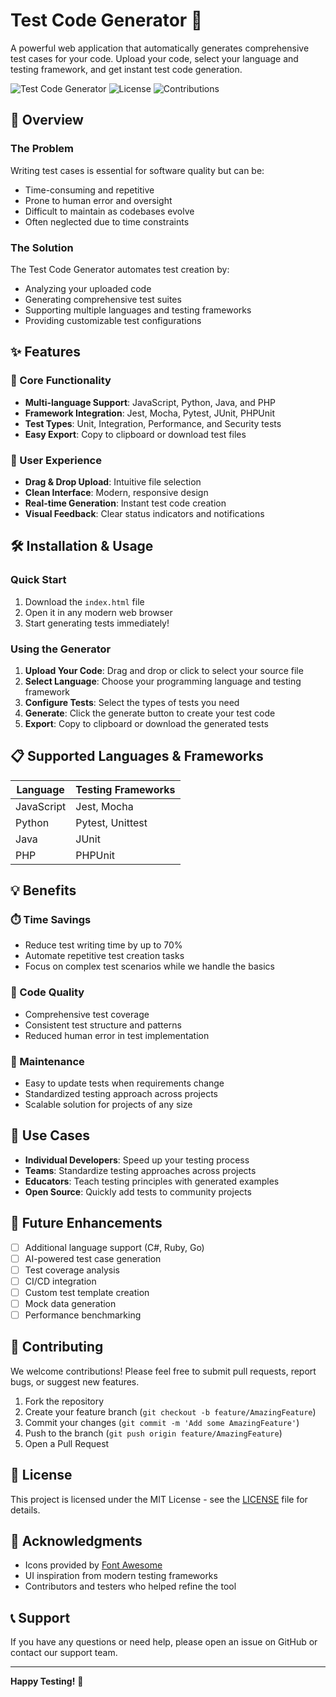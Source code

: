 # Test Code Generator 🧪

A powerful web application that automatically generates comprehensive test cases for your code. Upload your code, select your language and testing framework, and get instant test code generation.

![Test Code Generator](https://img.shields.io/badge/Version-1.0.0-blue) ![License](https://img.shields.io/badge/License-MIT-green) ![Contributions](https://img.shields.io/badge/Contributions-Welcome-brightgreen)

## 🚀 Overview

### The Problem
Writing test cases is essential for software quality but can be:
- Time-consuming and repetitive
- Prone to human error and oversight
- Difficult to maintain as codebases evolve
- Often neglected due to time constraints

### The Solution
The Test Code Generator automates test creation by:
- Analyzing your uploaded code
- Generating comprehensive test suites
- Supporting multiple languages and testing frameworks
- Providing customizable test configurations

## ✨ Features

### 🎯 Core Functionality
- **Multi-language Support**: JavaScript, Python, Java, and PHP
- **Framework Integration**: Jest, Mocha, Pytest, JUnit, PHPUnit
- **Test Types**: Unit, Integration, Performance, and Security tests
- **Easy Export**: Copy to clipboard or download test files

### 🎨 User Experience
- **Drag & Drop Upload**: Intuitive file selection
- **Clean Interface**: Modern, responsive design
- **Real-time Generation**: Instant test code creation
- **Visual Feedback**: Clear status indicators and notifications

## 🛠️ Installation & Usage

### Quick Start
1. Download the `index.html` file
2. Open it in any modern web browser
3. Start generating tests immediately!

### Using the Generator
1. **Upload Your Code**: Drag and drop or click to select your source file
2. **Select Language**: Choose your programming language and testing framework
3. **Configure Tests**: Select the types of tests you need
4. **Generate**: Click the generate button to create your test code
5. **Export**: Copy to clipboard or download the generated tests

## 📋 Supported Languages & Frameworks

| Language | Testing Frameworks |
|----------|-------------------|
| JavaScript | Jest, Mocha |
| Python | Pytest, Unittest |
| Java | JUnit |
| PHP | PHPUnit |

## 💡 Benefits

### ⏱️ Time Savings
- Reduce test writing time by up to 70%
- Automate repetitive test creation tasks
- Focus on complex test scenarios while we handle the basics

### 🧪 Code Quality
- Comprehensive test coverage
- Consistent test structure and patterns
- Reduced human error in test implementation

### 🔧 Maintenance
- Easy to update tests when requirements change
- Standardized testing approach across projects
- Scalable solution for projects of any size

## 🎯 Use Cases

- **Individual Developers**: Speed up your testing process
- **Teams**: Standardize testing approaches across projects
- **Educators**: Teach testing principles with generated examples
- **Open Source**: Quickly add tests to community projects

## 🔮 Future Enhancements

- [ ] Additional language support (C#, Ruby, Go)
- [ ] AI-powered test case generation
- [ ] Test coverage analysis
- [ ] CI/CD integration
- [ ] Custom test template creation
- [ ] Mock data generation
- [ ] Performance benchmarking

## 🤝 Contributing

We welcome contributions! Please feel free to submit pull requests, report bugs, or suggest new features.

1. Fork the repository
2. Create your feature branch (`git checkout -b feature/AmazingFeature`)
3. Commit your changes (`git commit -m 'Add some AmazingFeature'`)
4. Push to the branch (`git push origin feature/AmazingFeature`)
5. Open a Pull Request

## 📄 License

This project is licensed under the MIT License - see the [LICENSE](LICENSE) file for details.

## 🙏 Acknowledgments

- Icons provided by [Font Awesome](https://fontawesome.com)
- UI inspiration from modern testing frameworks
- Contributors and testers who helped refine the tool

## 📞 Support

If you have any questions or need help, please open an issue on GitHub or contact our support team.

---

**Happy Testing!** 🎉

